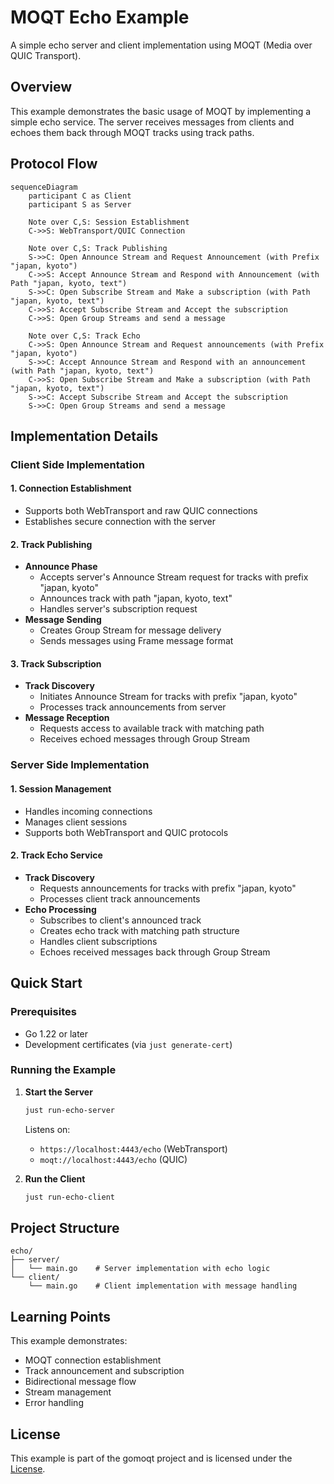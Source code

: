 # MOQT Echo Example

A simple echo server and client implementation using MOQT (Media over QUIC Transport).

## Overview

This example demonstrates the basic usage of MOQT by implementing a simple echo service. The server receives messages from clients and echoes them back through MOQT tracks using track paths.

## Protocol Flow

```mermaid
sequenceDiagram
    participant C as Client
    participant S as Server

    Note over C,S: Session Establishment
    C->>S: WebTransport/QUIC Connection

    Note over C,S: Track Publishing
    S->>C: Open Announce Stream and Request Announcement (with Prefix "japan, kyoto")
    C->>S: Accept Announce Stream and Respond with Announcement (with Path "japan, kyoto, text")
    S->>C: Open Subscribe Stream and Make a subscription (with Path "japan, kyoto, text")
    C->>S: Accept Subscribe Stream and Accept the subscription
    C->>S: Open Group Streams and send a message

    Note over C,S: Track Echo
    C->>S: Open Announce Stream and Request announcements (with Prefix "japan, kyoto")
    S->>C: Accept Announce Stream and Respond with an announcement (with Path "japan, kyoto, text")
    C->>S: Open Subscribe Stream and Make a subscription (with Path "japan, kyoto, text")
    S->>C: Accept Subscribe Stream and Accept the subscription
    S->>C: Open Group Streams and send a message
```

## Implementation Details

### Client Side Implementation

#### 1. Connection Establishment
- Supports both WebTransport and raw QUIC connections
- Establishes secure connection with the server

#### 2. Track Publishing
- **Announce Phase**
  - Accepts server's Announce Stream request for tracks with prefix "japan, kyoto"
  - Announces track with path "japan, kyoto, text"
  - Handles server's subscription request
- **Message Sending**
  - Creates Group Stream for message delivery
  - Sends messages using Frame message format

#### 3. Track Subscription
- **Track Discovery**
  - Initiates Announce Stream for tracks with prefix "japan, kyoto"
  - Processes track announcements from server
- **Message Reception**
  - Requests access to available track with matching path
  - Receives echoed messages through Group Stream

### Server Side Implementation

#### 1. Session Management
- Handles incoming connections
- Manages client sessions
- Supports both WebTransport and QUIC protocols

#### 2. Track Echo Service
- **Track Discovery**
  - Requests announcements for tracks with prefix "japan, kyoto"
  - Processes client track announcements
- **Echo Processing**
  - Subscribes to client's announced track
  - Creates echo track with matching path structure
  - Handles client subscriptions
  - Echoes received messages back through Group Stream

## Quick Start

### Prerequisites
- Go 1.22 or later
- Development certificates (via `just generate-cert`)

### Running the Example

1. **Start the Server**
   ```bash
   just run-echo-server
   ```
   Listens on:
   - `https://localhost:4443/echo` (WebTransport)
   - `moqt://localhost:4443/echo` (QUIC)

2. **Run the Client**
   ```bash
   just run-echo-client
   ```

## Project Structure

```
echo/
├── server/
│   └── main.go    # Server implementation with echo logic
└── client/
    └── main.go    # Client implementation with message handling
```

## Learning Points

This example demonstrates:
- MOQT connection establishment
- Track announcement and subscription
- Bidirectional message flow
- Stream management
- Error handling

## License

This example is part of the gomoqt project and is licensed under the [License](../LICENSE).
